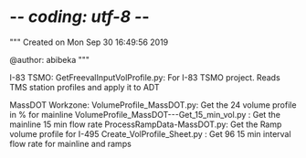 # -*- coding: utf-8 -*-
"""
Created on Mon Sep 30 16:49:56 2019

@author: abibeka
"""

I-83 TSMO: 
GetFreevalInputVolProfile.py: For I-83 TSMO project. Reads TMS station profiles and apply it to ADT

MassDOT Workzone: 
VolumeProfile_MassDOT.py: Get the 24 volume profile in % for mainline
VolumeProfile_MassDOT---Get_15_min_vol.py : Get the mainline 15 min flow rate 
ProcessRampData-MassDOT.py: Get the Ramp volume profile for I-495
Create_VolProfile_Sheet.py : Get 96 15 min interval flow rate for mainline and ramps 